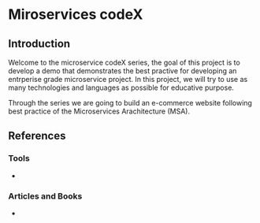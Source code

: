 # Miroservices codeX
## Introduction
Welcome to the microservice codeX series, the goal of this project is to develop a demo that demonstrates the best practive for developing an entrperise grade microservice project. In this project, we will try to use as many technologies and languages as possible for educative purpose.

Through the series we are going to build an e-commerce website following best practice of the Microservices Arachitecture (MSA).


## References
### Tools
- 
### Articles and Books
- 

